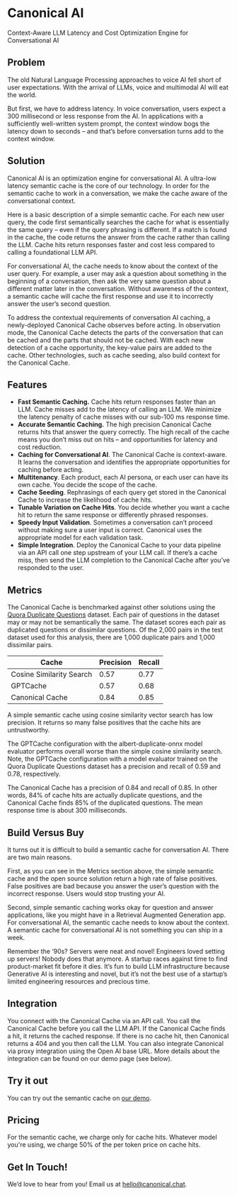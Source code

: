 # Canonical AI
Context-Aware LLM Latency and Cost Optimization Engine for Conversational AI

## Problem
The old Natural Language Processing approaches to voice AI fell short of user expectations. With the arrival of LLMs, voice and multimodal AI will eat the world. 

But first, we have to address latency. In voice conversation, users expect a 300 millisecond or less response from the AI. In applications with a sufficiently well-written system prompt, the context window bogs the latency down to seconds – and that’s before conversation turns add to the context window.

## Solution
Canonical AI is an optimization engine for conversational AI. A ultra-low latency semantic cache is the core of our technology. In order for the semantic cache to work in a conversation, we make the cache aware of the conversational context.

Here is a basic description of a simple semantic cache. For each new user query, the code first semantically searches the cache for what is essentially the same query – even if the query phrasing is different. If a match is found in the cache, the code returns the answer from the cache rather than calling the LLM. Cache hits return responses faster and cost less compared to calling a foundational LLM API. 

For conversational AI, the cache needs to know about the context of the user query. For example, a user may ask a question about something in the beginning of a conversation, then ask the very same question about a different matter later in the conversation. Without awareness of the context, a semantic cache will cache the first response and use it to incorrectly answer the user’s second question. 

To address the contextual requirements of conversation AI caching, a newly-deployed Canonical Cache observes before acting. In observation mode, the Canonical Cache detects the parts of the conversation that can be cached and the parts that should not be cached. With each new detection of a cache opportunity, the key-value pairs are added to the cache. Other technologies, such as cache seeding, also build context for the Canonical Cache. 

## Features

 - **Fast Semantic Caching.** Cache hits return responses faster than an LLM. Cache misses add to the latency of calling an LLM. We minimize the latency penalty of cache misses with our sub-100 ms response time. 
 - **Accurate Semantic Caching.** The high precision Canonical Cache returns hits that answer the query correctly. The high recall of the cache means you don’t miss out on hits – and opportunities for latency and cost reduction. 
 - **Caching for Conversational AI**. The Canonical Cache is context-aware. It learns the conversation and identifies the appropriate opportunities for caching before acting. 
 - **Multitenancy**. Each product, each AI persona, or each user can have its own cache. You decide the scope of the cache.  
 - **Cache Seeding**. Rephrasings of each query get stored in the Canonical Cache to increase the likelihood of cache hits. 
 - **Tunable Variation on Cache Hits**. You decide whether you want a cache hit to return the same response or differently phrased responses. 
 - **Speedy Input Validation**. Sometimes a conversation can’t proceed without making sure a user input is correct. Canonical uses the appropriate model for each validation task.
 - **Simple Integration**. Deploy the Canonical Cache to your data pipeline via an API call one step upstream of your LLM call. If there’s a cache miss, then send the LLM completion to the Canonical Cache after you’ve responded to the user.
   
## Metrics

The Canonical Cache is benchmarked against other solutions using the [Quora Duplicate Questions](https://quoradata.quora.com/First-Quora-Dataset-Release-Question-Pairs) dataset. Each pair of questions in the dataset may or may not be semantically the same. The dataset scores each pair as duplicated questions or dissimilar questions. Of the 2,000 pairs in the test dataset used for this analysis, there are 1,000 duplicate pairs and 1,000 dissimilar pairs. 

| Cache                    | Precision | Recall |
|--------------------------|-----------|--------|
| Cosine Similarity Search | 0.57      | 0.77   |
| GPTCache                 | 0.57      | 0.68   |
| Canonical Cache          | 0.84      | 0.85   |

A simple semantic cache using cosine similarity vector search has low precision. It returns so many false positives that the cache hits are untrustworthy. 

The GPTCache configuration with the albert-duplicate-onnx model evaluator performs overall worse than the simple cosine similarity search. Note, the GPTCache configuration with a model evaluator trained on the Quora Duplicate Questions dataset has a precision and recall of 0.59 and 0.78, respectively. 

The Canonical Cache has a precision of 0.84 and recall of 0.85. In other words, 84% of cache hits are actually duplicate questions, and the Canonical Cache finds 85% of the duplicated questions. The mean response time is about 300 milliseconds.

## Build Versus Buy

It turns out it is difficult to build a semantic cache for conversation AI. There are two main reasons.

First, as you can see in the Metrics section above, the simple semantic cache and the open source solution return a high rate of false positives. False positives are bad because you answer the user’s question with the incorrect response. Users would stop trusting your AI. 

Second, simple semantic caching works okay for question and answer applications, like you might have in a Retrieval Augmented Generation app. For conversational AI, the semantic cache needs to know about the context. A semantic cache for conversational AI is not something you can ship in a week. 

Remember the ‘90s? Servers were neat and novel! Engineers loved setting up servers! Nobody does that anymore. A startup races against time to find product-market fit before it dies. It’s fun to build LLM infrastructure because Generative AI is interesting and novel, but it’s not the best use of a startup’s limited engineering resources and precious time.

## Integration

You connect with the Canonical Cache via an API call. You call the Canonical Cache before you call the LLM API. If the Canonical Cache finds a hit, it returns the cached response. If there is no cache hit, then Canonical returns a 404 and you then call the LLM. You can also integrate Canonical via proxy integration using the Open AI base URL. More details about the integration can be found on our demo page \(see below\). 

## Try it out

You can try out the semantic cache on [our demo](https://pg-demo.streamlit.app/).

## Pricing

For the semantic cache, we charge only for cache hits. Whatever model you're using, we charge 50% of the per token price on cache hits.

## Get In Touch!

We’d love to hear from you! Email us at hello@canonical.chat.
